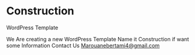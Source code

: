 # Construction
WordPress Template

We Are creating a new WordPress Template Name it Construction 
if want some Information Contact Us Marouanebertami4@gmail.com
